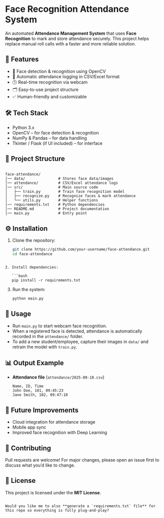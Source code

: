 # Face Recognition Attendance System

An automated **Attendance Management System** that uses **Face Recognition** to mark and store attendance securely. 
This project helps replace manual roll calls with a faster and more reliable solution.

## 🚀 Features
- 📸 Face detection & recognition using OpenCV
- 📝 Automatic attendance logging in CSV/Excel format
- 🕒 Real-time recognition via webcam
- 🗂️ Easy-to-use project structure
- ✅ Human-friendly and customizable

## 🛠️ Tech Stack
- Python 3.x  
- OpenCV – for face detection & recognition  
- NumPy & Pandas – for data handling  
- Tkinter / Flask (if UI included) – for interface  

## 📂 Project Structure
```

face-attendance/
│── data/               # Stores face data/images
│── attendance/         # CSV/Excel attendance logs
│── src/                # Main source code
│   ├── train.py        # Train face recognition model
│   ├── recognize.py    # Recognize faces & mark attendance
│   └── utils.py        # Helper functions
│── requirements.txt    # Python dependencies
│── README.md           # Project documentation
│── main.py             # Entry point

````

## ⚙️ Installation
1. Clone the repository:
   ```bash
   git clone https://github.com/your-username/face-attendance.git
   cd face-attendance
```

2. Install dependencies:

   ```bash
   pip install -r requirements.txt
   ```

3. Run the system:

   ```bash
   python main.py
   ```

## 🎯 Usage

* Run `main.py` to start webcam face recognition.
* When a registered face is detected, attendance is automatically recorded in the `attendance/` folder.
* To add a new student/employee, capture their images in `data/` and retrain the model with `train.py`.

## 📊 Output Example

* **Attendance file** (`attendance/2025-09-10.csv`)

  ```
  Name, ID, Time
  John Doe, 101, 09:45:23
  Jane Smith, 102, 09:47:10
  ```

## 🔮 Future Improvements

* Cloud integration for attendance storage
* Mobile app sync
* Improved face recognition with Deep Learning

## 🤝 Contributing

Pull requests are welcome! For major changes, please open an issue first to discuss what you’d like to change.

## 📜 License

This project is licensed under the **MIT License**.

```

Would you like me to also **generate a `requirements.txt` file** for this repo so everything is fully plug-and-play?
```
